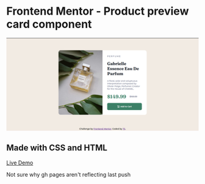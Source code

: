 # Frontend Mentor - Product preview card component

![](/images/product_project_screenshot.png)

## Made with CSS and HTML

[Live Demo](https://stressedball.github.io/product-preview-card-component-main/)

Not sure why gh pages aren't reflecting last push 